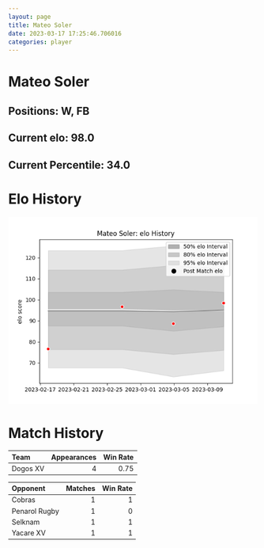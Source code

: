 ```yaml
---  
layout: page  
title: Mateo Soler  
date: 2023-03-17 17:25:46.706016  
categories: player  
---
```

# Mateo Soler

## Positions: W, FB

## Current elo: 98.0

## Current Percentile: 34.0

# Elo History


![elo history](history_MateoSoler.png)
# Match History


| Team     |   Appearances |   Win Rate |
|:---------|--------------:|-----------:|
| Dogos XV |             4 |       0.75 |

| Opponent      |   Matches |   Win Rate |
|:--------------|----------:|-----------:|
| Cobras        |         1 |          1 |
| Penarol Rugby |         1 |          0 |
| Selknam       |         1 |          1 |
| Yacare XV     |         1 |          1 |